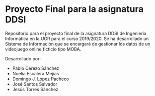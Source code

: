 # Proyecto Final para la asignatura DDSI

Repositorio para el proyecto final de la asignatura DDSI de Ingeniería Informática en la UGR para el curso 2019/2020. Se ha desarrollado un Sistema de Información que se encargará de gestionar los datos de un videojuego online ficticio tipo MOBA.

Desarrollado por:
- Pablo Cerezo Sánchez
- Noelia Escalera Mejías
- Domingo J. López Pacheco
- José Santos Salvador
- Jesús Torres Sánchez
